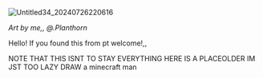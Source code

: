 ![Untitled34_20240726220616](https://github.com/user-attachments/assets/fb462404-2bdc-49df-91d9-6d2695d79bbe)

*Art by me,, @.Planthorn*



Hello! If you found this from pt welcome!,, 


NOTE THAT THIS ISNT TO STAY EVERYTHING HERE IS A PLACEOLDER IM JST TOO LAZY DRAW 
a minecraft man 
